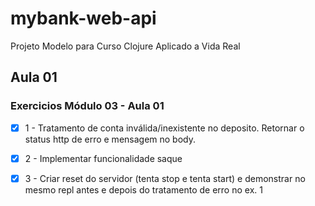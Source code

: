 # mybank-web-api

Projeto Modelo para Curso Clojure Aplicado a Vida Real

## Aula 01

### Exercicios Módulo 03 - Aula 01

- [x] 1 - Tratamento de conta inválida/inexistente no deposito. Retornar o status http de erro e mensagem no body.

- [x] 2 - Implementar funcionalidade saque

- [x] 3 - Criar reset do servidor (tenta stop e tenta start) e demonstrar no mesmo repl antes e depois do tratamento de erro no ex. 1